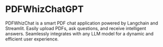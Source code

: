 # PDFWhizChatGPT
PDFWhizChat is a smart PDF chat application powered by Langchain and Streamlit. Easily upload PDFs, ask questions, and receive intelligent answers. Seamlessly integrates with any LLM model for a dynamic and efficient user experience.
